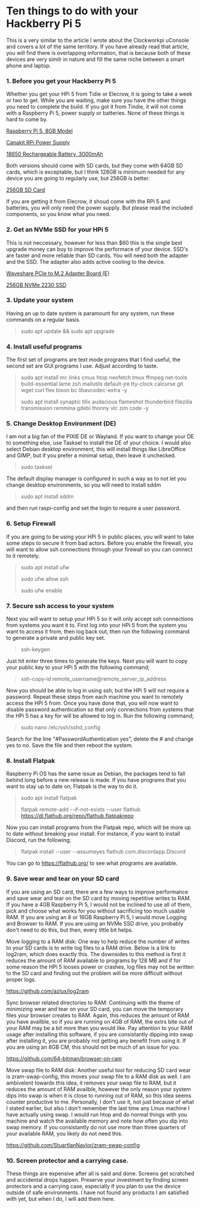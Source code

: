 # Ten things to do with your Hackberry Pi 5

This is a very similar to the article I wrote about the Clockworkpi uConsole and covers a lot of the same territory. If you have already read that article, you will find there is overlapping information, that is because both of these devices are very similr in nature and fill the same niche between a smart phone and laptop.

### 1. Before you get your Hackberry Pi 5

Whether you get your HPi 5 from Tidie or Elecrow, it is going to take a week or two to get. While you are waiting, make sure you have the other things you need to complete the build. If you got it from Tindie, it will not come with a Raspberry Pi 5, power supply or batteries. None of these things is hard to come by.

[Raspberry Pi 5, 8GB Model](https://www.adafruit.com/product/5813)

[Canakit RPi Power Supply](https://www.amazon.com/dp/B07TYQRXTK?ref=ppx_yo2ov_dt_b_fed_asin_title)

[18650 Rechargeable Battery, 3000mAh](https://www.amazon.com/dp/B0CRNSFQGX?ref=ppx_yo2ov_dt_b_fed_asin_title)

Both versions should come with SD cards, but they come with 64GB SD cards, which is exceptable, but I think 128GB is minimum needed for any device you are going to regularly use, but 256GB is better.

[256GB SD Card](https://www.amazon.com/dp/B09X7CRKRZ?ref=ppx_yo2ov_dt_b_fed_asin_title)

If you are getting it from Elecrow, it shoud come with the RPi 5 and batteries, you will only need the power supply. But please read the included components, so you know what you need.

### 2. Get an NVMe SSD for your HPi 5

This is not neccessary, however for less than $60 this is the single best upgrade money can buy to improve the performace of your device. SSD's are faster and more reliable than SD cards. You will need both the adapter and the SSD. The adapter also adds active cooling to the device.

[Waveshare PCIe to M.2 Adapter Board (E)](https://www.amazon.com/dp/B0DBZ6PWF6?ref=ppx_yo2ov_dt_b_fed_asin_title)

[256GB NVMe 2230 SSD](https://www.amazon.com/dp/B0DKBHTCTS?ref=ppx_yo2ov_dt_b_fed_asin_title)

### 3. Update your system

Having an up to date system is paramount for any system, run these commands on a regular basis.

> sudo apt update && sudo apt upgrade

### 4. Install useful programs

The first set of programs are text mode programs that I find useful, the second set are GUI programs I use. Adjust according to taste.

> sudo apt install mc links cmus htop neofetch tmux ffmpeg net-tools build-essential lame zsh mailutils default-jre tty-clock calcurse git wget curl flex bison bc libavcodec-extra -y
>
> sudo apt install synaptic tilix audacious flameshot thunderbird filezilla transmission remmina gdebi thonny vlc zim code -y

### 5. Change Desktop Environment (DE)

I am not a big fan of the PIXIE DE or Wayland. If you want to change your DE to something else, use Tasksel to install the DE of your choice. I would also select Debian desktop environment, this will install things like LibreOffice and GIMP, but if you prefer a minimal setup, then leave it unchecked.

> sudo tasksel

The default display manager is configured in such a way as to not let you change desktop environments, so you will need to install sddm

> sudo apt install sddm

and then run raspi-config and set the login to require a user password.

### 6. Setup Firewall

If you are going to be using your HPi 5 in public places, you will want to take some steps to secure it from bad actors. Before you enable the firewall, you will want to allow ssh connections through your firewall so you can connect to it remotely.

> sudo apt install ufw
>
> sudo ufw allow ssh
>
> sudo ufw enable

### 7. Secure ssh access to your system

Next you will want to setup your HPi 5 so it will only accept ssh connections from systems you want it to. First log into your HPi 5 from the system you want to access it from, then log back out, then run the following command to generate a private and public key set.

> ssh-keygen

Just hit enter three times to generate the keys. Next you will want to copy your public key to your HPi 5 with the following command;

> ssh-copy-id remote_username@remote_server_ip_address

Now you should be able to log in using ssh, but the HPi 5 will not require a password. Repeat these steps from each machine you want to remotely access the HPi 5 from. Once you have done that, you will now want to disable password authentication so that only connections from systems that the HPi 5 has a key for will be allowed to log in. Run the following command;

> sudo nano /etc/ssh/sshd_config

Search for the line "#PasswordAuthentication yes", delete the # and change yes to no. Save the file and then reboot the system.

### 8. Install Flatpak

Raspberry Pi OS has the same issue as Debian, the packages tend to fall behind long before a new release is made. If you have programs that you want to stay up to date on, Flatpak is the way to do it.

> sudo apt install flatpak
>
> flatpak remote-add --if-not-exists --user flathub https://dl.flathub.org/repo/flathub.flatpakrepo

Now you can install programs from the Flatpak repo, which will be more up to date without breaking your install. For instance, if you want to install Discord, run the following;

> flatpak install --user --assumeyes flathub com.discordapp.Discord

You can go to https://flathub.org/ to see what programs are available.

### 9. Save wear and tear on your SD card

If you are using an SD card, there are a few ways to improve performance and save wear and tear on the SD card by moving repetitive writes to RAM. If you have a 4GB Raspberry Pi 5, I would not be inclined to use all of them, pick and choose what works for you without sacrificing too much usable RAM. If you are using an 8 or 16GB Raspberry Pi 5, I would move Logging and Browser to RAM. If you are using an NVMe SSD drive, you probably don't need to do this, but then, every little bit helps.

Move logging to a RAM disk: One way to help reduce the number of writes to your SD cards is to write log files to a RAM drive. Below is a link to log2ram, which does exactly this. The downsides to this method is first it reduces the amount of RAM available to programs by 128 MB and if for some reason the HPi 5 looses power or crashes, log files may not be written to the SD card and finding out the problem will be more difficult without proper logs.

https://github.com/azlux/log2ram

Sync browser related directories to RAM: Continuing with the theme of minimizing wear and tear on your SD card, you can move the temporary files your browser creates to RAM. Again, this reduces the amount of RAM you have availble, so if you are running on 4GB of RAM, the extrs bite out of your RAM may be a bit more than you would like. Pay attention to your RAM usage after installing this software, if you are consistantly dipping into swap after installing it, you are probably not getting any benefit from using it. If you are using an 8GB CM, this should not be much of an issue for you.

https://github.com/64-bitman/browser-on-ram

Move swap file to RAM disk: Another useful tool for reducing SD card wear is zram-swap-config, this moves your swap file to a RAM disk as well. I am ambivelent towards this idea, it removes your swap file to RAM, but it reduces the amount of RAM availble, however the only reason your system dips into swap is when it is close to running out of RAM, so this idea seems counter productive to me. Personally, I don't use it, not just because of what I stated earlier, but also I don't remember the last time any Linux machine I have actually using swap. I would run htop and do normal things with you machine and watch the available memory and note how often you dip into swap memory. If you consistantly do not use more than three quarters of your available RAM, you likely do not need this.

https://github.com/StuartIanNaylor/zram-swap-config

### 10. Screen protector and a carrying case.

These things are expensive after all is said and done. Screens get scratched and accidental drops happen. Preserve your investment by finding screen protectors and a carrying case, especially if you plan to use the device outside of safe environments. I have not found any products I am satisfied with yet, but when I do, I will add them here.